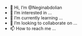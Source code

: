 - 👋 Hi, I’m @Neginabdolian
- 👀 I’m interested in ...
- 🌱 I’m currently learning ...
- 💞️ I’m looking to collaborate on ...
- 📫 How to reach me ...

<!---
Neginabdolian/Neginabdolian is a ✨ special ✨ repository because its `README.md` (this file) appears on your GitHub profile.
You can click the Preview link to take a look at your changes.
--->
